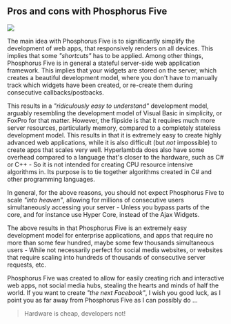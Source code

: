 ## Pros and cons with Phosphorus Five

<img class="desktop-help-icon-image" src="/modules/desktop/media/logo.svg" />

The main idea with Phosphorus Five is to significantly simplify the development of web apps, that responsively
renders on all devices. This implies that some _"shortcuts"_ has to be applied. Among other things, Phosphorus
Five is in general a stateful server-side web application framework. This implies that your widgets are stored
on the server, which creates a beautiful development model, where you don't have to manually track which
widgets have been created, or re-create them during consecutive callbacks/postbacks.

This results in a _"ridiculously easy to understand"_ development model, arguably resembling the
development model of Visual Basic in simplicity, or FoxPro for that matter. However, the flipside is
that it requires much more server resources, particularly memory, compared to a completely stateless development model.
This results in that it is extremely easy to create highly advanced web applications, while it is also difficult
(but _not_ impossible) to create apps that scales very well. Hyperlambda does also have some overhead
compared to a language that's closer to the hardware, such as C# or C++ - So it is not intended for creating
CPU resource intensive algorithms in. Its purpose is to tie together algorithms created in C# and
other programming languages.

In general, for the above reasons, you should not expect Phosphorus Five to scale _"into heaven"_, allowing
for millions of consecutive users simultaneously accessing your server - Unless you bypass parts of the core,
and for instance use Hyper Core, instead of the Ajax Widgets.

The above results in that Phosphorus Five is an extremely easy development model for enterprise applications,
and apps that require no more than some few hundred, maybe some few thousands simultaneous users - While not
necessarily perfect for social media websites, or websites that require scaling into hundreds of thousands of
consecutive server requests, etc.

Phosphorus Five was created to allow for easily creating rich and interactive web apps, not social media hubs, stealing
the hearts and minds of half the world. If you want to create _"the next Facebook"_, I wish you good luck, as I
point you as far away from Phosphorus Five as I can possibly do ...

> Hardware is cheap, developers not!
